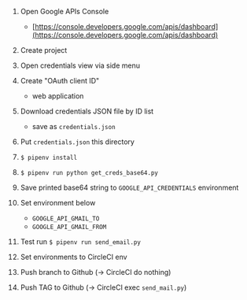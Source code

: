 1. Open Google APIs Console
    - [https://console.developers.google.com/apis/dashboard](https://console.developers.google.com/apis/dashboard)

2. Create project

3. Open credentials view via side menu

4. Create "OAuth client ID"
    - web application

5. Download credentials JSON file by ID list
    - save as `credentials.json`

6. Put `credentials.json` this directory

7. `$ pipenv install`

8. `$ pipenv run python get_creds_base64.py`

9. Save printed base64 string to `GOOGLE_API_CREDENTIALS` environment

10. Set environment below
    - `GOOGLE_API_GMAIL_TO`
    - `GOOGLE_API_GMAIL_FROM`

11. Test run `$ pipenv run send_email.py`

12. Set environments to CircleCI env

13. Push branch to Github (-> CircleCI do nothing)

14. Push TAG to Github (-> CircleCI exec `send_mail.py`)

